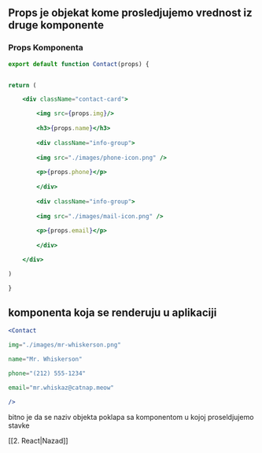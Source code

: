 ## Props je objekat kome prosledjujemo vrednost iz druge komponente

### Props Komponenta
```jsx
export default function Contact(props) {


return (

	<div className="contact-card">

		<img src={props.img}/>
		
		<h3>{props.name}</h3>
		
		<div className="info-group">
		
		<img src="./images/phone-icon.png" />
		
		<p>{props.phone}</p>
		
		</div>
		
		<div className="info-group">
		
		<img src="./images/mail-icon.png" />
		
		<p>{props.email}</p>
		
		</div>

	</div>

)

}
```

## komponenta koja se renderuju u aplikaciji
```jsx
<Contact

img="./images/mr-whiskerson.png"

name="Mr. Whiskerson"

phone="(212) 555-1234"

email="mr.whiskaz@catnap.meow"

/>
```

bitno je da se naziv objekta poklapa sa komponentom u kojoj proseldjujemo stavke

[[2. React|Nazad]]
